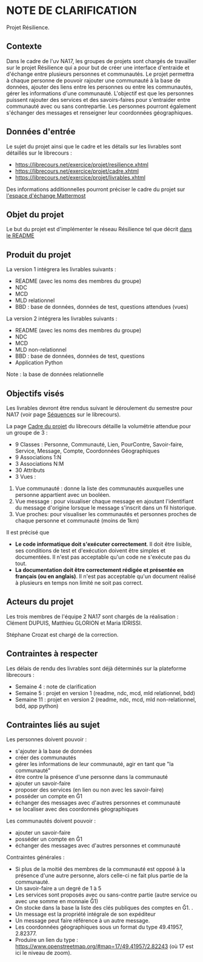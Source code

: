 # NOTE DE CLARIFICATION
Projet Résilience.

## Contexte
Dans le cadre de l'uv NA17, les groupes de projets sont chargés de travailler sur le projet Résilience qui a pour but de créer une interface d'entraide et d'échange entre plusieurs personnes et communautés. Le projet permettra à chaque personne de pouvoir rajouter une communauté à la base de données, ajouter des liens entre les personnes ou entre les communautés, gérer les informations d'une communauté. L'objectif est que les personnes puissent rajouter des services et des savoirs-faires pour s'entraider entre communauté avec ou sans contrepartie. Les personnes pourront également s'échanger des messages et renseigner leur coordonnées géographiques.  

## Données d'entrée
Le sujet du projet ainsi que le cadre et les détails sur les livrables sont détaillés sur le librecours :
* https://librecours.net/exercice/projet/resilience.xhtml
* https://librecours.net/exercice/projet/cadre.xhtml
* https://librecours.net/exercice/projet/livrables.xhtml

Des informations additionnelles pourront préciser le cadre du projet sur [l'espace d'échange Mattermost](https://team.picasoft.net/nx1718-20p/channels/na17)

## Objet du projet
Le but du projet est d'implémenter le réseau Résilience tel que décrit [dans le README](/README.md)

## Produit du projet
La version 1 intégrera les livrables suivants :
* README (avec les noms des membres du groupe)
* NDC
* MCD
* MLD relationnel
* BBD : base de données, données de test, questions attendues (vues)

La version 2 intégrera les livrables suivants :
* README (avec les noms des membres du groupe)
* NDC
* MCD
* MLD non-relationnel
* BBD : base de données, données de test, questions
* Application Python

Note : la base de données relationnelle

## Objectifs visés
Les livrables devront être rendus suivant le déroulement du semestre pour NA17 (voir page [Séquences](https://librecours.net/parcours/na17/sequences.html) sur le librecours).

La page [Cadre du projet](https://librecours.net/exercice/projet/cadre.xhtml) du librecours détaille la volumétrie attendue pour un groupe de 3 :
* 9 Classes : Personne, Communauté, Lien, PourContre, Savoir-faire, Service, Message, Compte, Coordonnées Géographiques
* 9 Associations 1:N 
* 3 Associations N:M
* 30 Attributs 
* 3 Vues : 
 1. Vue communauté : donne la liste des communautés auxquelles une personne appartient avec un booléen.
 2. Vue message : pour visualiser chaque message en ajoutant l'identifiant du message d'origine lorsque le message s'inscrit dans un fil historique.
 3. Vue proches: pour visualiser les communautés et personnes proches de chaque personne et communauté (moins de 1km)

Il est précisé que
* **Le code informatique doit s'exécuter correctement**. Il doit être lisible, ses conditions de test et d'exécution doivent être simples et documentées. Il n'est pas acceptable qu'un code ne s'exécute pas du tout.
* **La documentation doit être correctement rédigée et présentée en français (ou en anglais)**. Il n'est pas acceptable qu'un document réalisé à plusieurs en temps non limité ne soit pas correct.


## Acteurs du projet
Les trois membres de l'équipe 2 NA17 sont chargés de la réalisation : Clément DUPUIS, Matthieu GLORION et Maria IDRISSI.

Stéphane Crozat est chargé de la correction.

## Contraintes à respecter
Les délais de rendu des livrables sont déjà déterminés sur la plateforme librecours : 
* Semaine 4 : note de clarification
* Semaine 5 : projet en version 1 (readme, ndc, mcd, mld relationnel, bdd)
* Semaine 11 : projet en version 2 (readme, ndc, mcd, mld non-relationnel, bdd, app python)

## Contraintes liés au sujet 
Les personnes doivent pouvoir :
* s'ajouter à la base de données 
* créer des communautés
* gérer les informations de leur communauté, agir en tant que "la communauté"
* être contre la présence d'une personne dans la communauté
* ajouter un savoir-faire
* proposer des services (en lien ou non avec les savoir-faire)
* posséder un compte en Ğ1
* échanger des messages avec d'autres personnes et communauté
* se localiser avec des coordonnés géographiques

Les communautés doivent pouvoir :
* ajouter un savoir-faire 
* posséder un compte en Ğ1
* échanger des messages avec d'autres personnes et communauté


Contraintes générales :
* Si plus de la moitié des membres de la communauté est opposé à la présence d'une autre personne, alors celle-ci ne fait plus partie de la communauté.
* Un savoir-faire a un degré de 1 à 5
* Les services sont proposés avec ou sans-contre partie (autre service ou avec une somme en monnaie Ğ1)
* On stocke dans la base la liste des clés publiques des comptes en Ğ1. .
* Un message est la propriété intégrale de son expéditeur
* Un message peut faire référence à un autre message.
* Les coordonnées géographiques sous un format du type 49.41957, 2.82377. 
* Produire un lien du type : https://www.openstreetmap.org/#map=17/49.41957/2.82243 (où 17 est ici le niveau de zoom).

 
